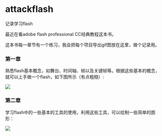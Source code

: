 # attackflash
记录学习flash

最近在看adobe flash professional CC经典教程这本书。

这本书每一章节有一个练习，我会把每个项目导出gif图放在这里，做个记录用。 


### 第一章

熟悉flash基本概念，如舞台、时间轴、帧以及关键帧等。根据这些基本的概念，就可以上手做一个flash，如下图所示（有点粗糙）:

![](http://i11.tietuku.com/e093693b2b1a143d.gif)

### 第二章

学习flash中的一些基本的工具的使用，利用这些工具，可以绘制一些简单的图形：

![](http://i11.tietuku.com/3e5cffaaa27ee83d.jpg)






